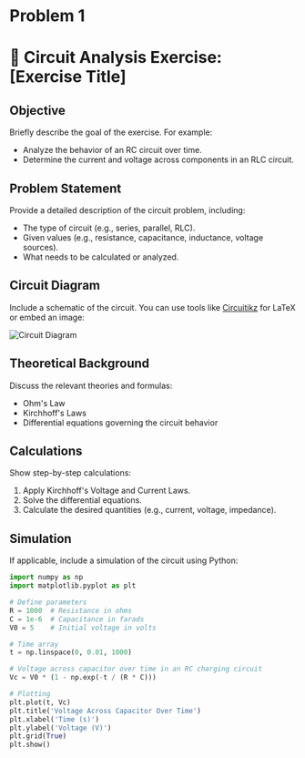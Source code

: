 # Problem 1

# 🔌 Circuit Analysis Exercise: [Exercise Title]

##  Objective

Briefly describe the goal of the exercise. For example:
- Analyze the behavior of an RC circuit over time.
- Determine the current and voltage across components in an RLC circuit.

##  Problem Statement

Provide a detailed description of the circuit problem, including:
- The type of circuit (e.g., series, parallel, RLC).
- Given values (e.g., resistance, capacitance, inductance, voltage sources).
- What needs to be calculated or analyzed.

## Circuit Diagram

Include a schematic of the circuit. You can use tools like [Circuitikz](https://www.overleaf.com/learn/latex/Circuitikz_package) for LaTeX or embed an image:

![Circuit Diagram](path_to_circuit_image.png)

## Theoretical Background

Discuss the relevant theories and formulas:
- Ohm's Law
- Kirchhoff's Laws
- Differential equations governing the circuit behavior

##  Calculations

Show step-by-step calculations:
1. Apply Kirchhoff's Voltage and Current Laws.
2. Solve the differential equations.
3. Calculate the desired quantities (e.g., current, voltage, impedance).

##  Simulation

If applicable, include a simulation of the circuit using Python:

```python
import numpy as np
import matplotlib.pyplot as plt

# Define parameters
R = 1000  # Resistance in ohms
C = 1e-6  # Capacitance in farads
V0 = 5    # Initial voltage in volts

# Time array
t = np.linspace(0, 0.01, 1000)

# Voltage across capacitor over time in an RC charging circuit
Vc = V0 * (1 - np.exp(-t / (R * C)))

# Plotting
plt.plot(t, Vc)
plt.title('Voltage Across Capacitor Over Time')
plt.xlabel('Time (s)')
plt.ylabel('Voltage (V)')
plt.grid(True)
plt.show()
